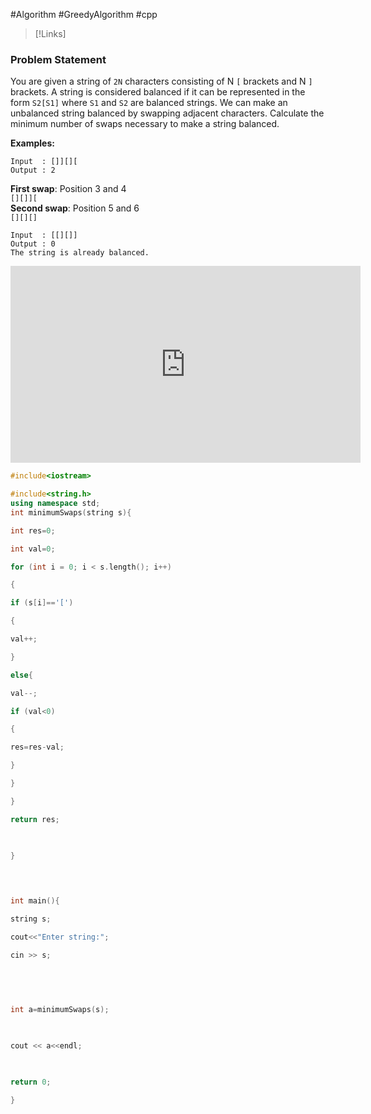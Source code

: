 #Algorithm #GreedyAlgorithm #cpp 

>[!Links]
>
### Problem Statement

You are given a string of `2N` characters consisting of N `[` brackets and N `]` brackets. A string is considered balanced if it can be represented in the form `S2[S1]` where `S1` and `S2` are balanced strings. We can make an unbalanced string balanced by swapping adjacent characters. Calculate the minimum number of swaps necessary to make a string balanced.

**Examples:** 
```
Input  : []][][  
Output : 2  
```

**First swap**: Position 3 and 4  
`[][]][`  
**Second swap**: Position 5 and 6  
`[][][]`  

```
Input  : [[][]]  
Output : 0  
The string is already balanced.
```


<iframe width="560" height="315" src="https://www.youtube.com/embed/FaxCT9zumVs?si=kPMUIIK8nj6n0MCX" title="YouTube video player" frameborder="0" allow="accelerometer; autoplay; clipboard-write; encrypted-media; gyroscope; picture-in-picture; web-share" allowfullscreen></iframe>


```cpp
#include<iostream>

#include<string.h>
using namespace std;
int minimumSwaps(string s){

int res=0;

int val=0;

for (int i = 0; i < s.length(); i++)

{

if (s[i]=='[')

{

val++;

}

else{

val--;

if (val<0)

{

res=res-val;

}

}

}

return res;

  

}

  
  

int main(){

string s;

cout<<"Enter string:";

cin >> s;

  
  
  

int a=minimumSwaps(s);

  

cout << a<<endl;

  

return 0;

}
```